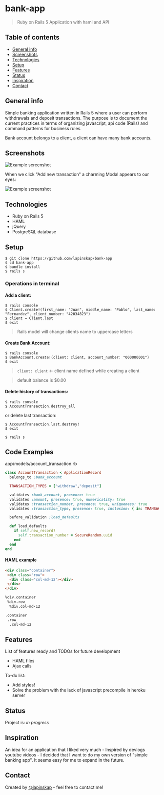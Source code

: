 # bank-app

>  Ruby on Rails 5 Application with haml and API

## Table of contents
* [General info](#general-info)
* [Screenshots](#screenshots)
* [Technologies](#technologies)
* [Setup](#setup)
* [Features](#features)
* [Status](#status)
* [Inspiration](#inspiration)
* [Contact](#contact)

## General info
Simple banking application written in Rails 5 where a user can perform withdrawals and deposit transactions. The purpose is to document the current practices in terms of organizing javascript, api code (Rails) and command patterns for business rules.

Bank account belongs to a client, a client can have many bank accounts.

## Screenshots
![Example screenshot](https://raw.githubusercontent.com/lapinskap/bank-app/master/img/scr%20-%20Copy.jpg)

When we click "Add new transaction" a charming Modal appears to our eyes:

![Example screenshot](https://raw.githubusercontent.com/lapinskap/bank-app/master/img/scr.jpg)

## Technologies
* Ruby on Rails 5
* HAML
* jQuery
* PostgreSQL database

## Setup

 ```
 $ git clone https://github.com/lapinskap/bank-app
 $ cd bank-app
 $ bundle install
 $ rails s
 ```
 ### Operations in terminal
 
 #### Add a client:
 ```
 $ rails console
 $ Client.create!(first_name: "Juan", middle_name: "Pablo", last_name: "Fernandez", client_number: "42034823") 
 $ client = Client.last
 $ exit
 ```
 > Rails model will change clients name to uppercase letters
 
 #### Create Bank Account:
 ```
 $ rails console
 $ BankAccount.create!(client: client, account_number: "000000001")
 $ exit
 ```
> `client: client` <- client name defined while creating a client

> default balance is $0.00

#### Delete history of transactions: 
```
$ rails console
$ AccountTransaction.destroy_all
```
or delete last transaction:

```
$ AccountTransaction.last.destroy!
$ exit

$ rails s
```

## Code Examples

app/models/account_transaction.rb
```ruby
class AccountTransaction < ApplicationRecord
  belongs_to :bank_account

  TRANSACTION_TYPES = ["withdraw","deposit"]

  validates :bank_account, presence: true
  validates :amount, presence: true, numericality: true
  validates :transaction_number, presence: true, uniqueness: true
  validates :transaction_type, presence: true, inclusion: { in: TRANSACTION_TYPES}

  before_validation :load_defaults

  def load_defaults
    if self.new_record?
      self.transaction_number = SecureRandom.uuid
    end
  end
end
```
#### HAML example
```html
<div class="container">
 <div class="row">
  <div class="col-md-12"></div>
 </div>
</div>

%div.container
 %div.row
  %div.col-md-12

.container
 .row
  .col-md-12
```

## Features
List of features ready and TODOs for future development
* HAML files
* Ajax calls 

To-do list:
* Add styles!
* Solve the problem with the lack of javascript precompile in heroku server

## Status
Project is: _in progress_

## Inspiration
An idea for an application that I liked very much - Inspired by devlogs youtube videos - I decided that I want to do my own version of "simple banking app". It seems easy for me to expand in the future. 

## Contact
Created by [@lapinskap](https://www.facebook.com/paulina.lapinska99) - feel free to contact me!
